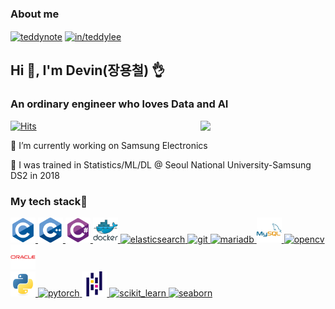### About me
<p align="left">
<a href="https://jaoneol.github.io" target="blank"><img align="center" src="https://upload.wikimedia.org/wikipedia/commons/thumb/9/91/Octicons-mark-github.svg/2048px-Octicons-mark-github.svg.png" alt="teddynote" height="30" width="30" /></a>
<a href="https://linkedin.com/in/yong-cheol-jang-593794197/" target="blank"><img align="center" src="https://raw.githubusercontent.com/rahuldkjain/github-profile-readme-generator/master/src/images/icons/Social/linked-in-alt.svg" alt="in/teddylee" height="30" width="40" /></a>
</p>

<h2 align="left">Hi 👋, I'm Devin(장용철) 👌</h1>
<h3 align="left">An ordinary engineer who loves Data and AI</h3>
<img align='right' src="https://media.giphy.com/media/M9gbBd9nbDrOTu1Mqx/giphy.gif" width="200">

[![Hits](https://hits.seeyoufarm.com/api/count/incr/badge.svg?url=https%3A%2F%2Fgithub.com%2Fjaoneol%2Fhit-counter&count_bg=%2379C83D&title_bg=%23555555&icon=adblock.svg&icon_color=%23E7E7E7&title=hits&edge_flat=false)](https://hits.seeyoufarm.com)

📌 I’m currently working on Samsung Electronics

📌 I was trained in Statistics/ML/DL @ Seoul National University-Samsung DS2 in 2018

<h3 align="left">My tech stack🎾</h3>
<p align="left"> <a href="https://www.cprogramming.com/" target="_blank" rel="noreferrer"> <img src="https://raw.githubusercontent.com/devicons/devicon/master/icons/c/c-original.svg" alt="c" width="40" height="40"/> </a> <a href="https://www.w3schools.com/cpp/" target="_blank" rel="noreferrer"> <img src="https://raw.githubusercontent.com/devicons/devicon/master/icons/cplusplus/cplusplus-original.svg" alt="cplusplus" width="40" height="40"/> </a> <a href="https://www.w3schools.com/cs/" target="_blank" rel="noreferrer"> <img src="https://raw.githubusercontent.com/devicons/devicon/master/icons/csharp/csharp-original.svg" alt="csharp" width="40" height="40"/> </a> <a href="https://www.docker.com/" target="_blank" rel="noreferrer"> <img src="https://raw.githubusercontent.com/devicons/devicon/master/icons/docker/docker-original-wordmark.svg" alt="docker" width="40" height="40"/> </a> <a href="https://www.elastic.co" target="_blank" rel="noreferrer"> <img src="https://www.vectorlogo.zone/logos/elastic/elastic-icon.svg" alt="elasticsearch" width="40" height="40"/> </a> <a href="https://git-scm.com/" target="_blank" rel="noreferrer"> <img src="https://www.vectorlogo.zone/logos/git-scm/git-scm-icon.svg" alt="git" width="40" height="40"/> </a> <a href="https://mariadb.org/" target="_blank" rel="noreferrer"> <img src="https://www.vectorlogo.zone/logos/mariadb/mariadb-icon.svg" alt="mariadb" width="40" height="40"/> </a> <a href="https://www.mysql.com/" target="_blank" rel="noreferrer"> <img src="https://raw.githubusercontent.com/devicons/devicon/master/icons/mysql/mysql-original-wordmark.svg" alt="mysql" width="40" height="40"/> </a> <a href="https://opencv.org/" target="_blank" rel="noreferrer"> <img src="https://www.vectorlogo.zone/logos/opencv/opencv-icon.svg" alt="opencv" width="40" height="40"/> </a> <a href="https://www.oracle.com/" target="_blank" rel="noreferrer"> <img src="https://raw.githubusercontent.com/devicons/devicon/master/icons/oracle/oracle-original.svg" alt="oracle" width="40" height="40"/> </a> <br> <a href="https://www.python.org" target="_blank" rel="noreferrer"> <img src="https://raw.githubusercontent.com/devicons/devicon/master/icons/python/python-original.svg" alt="python" width="40" height="40"/> </a> <a href="https://pytorch.org/" target="_blank" rel="noreferrer"> <img src="https://www.vectorlogo.zone/logos/pytorch/pytorch-icon.svg" alt="pytorch" width="40" height="40"/> </a> <a href="https://pandas.pydata.org/" target="_blank" rel="noreferrer"> <img src="https://raw.githubusercontent.com/devicons/devicon/2ae2a900d2f041da66e950e4d48052658d850630/icons/pandas/pandas-original.svg" alt="pandas" width="40" height="40"/> </a> <a href="https://scikit-learn.org/" target="_blank" rel="noreferrer"> <img src="https://upload.wikimedia.org/wikipedia/commons/0/05/Scikit_learn_logo_small.svg" alt="scikit_learn" width="40" height="40"/> </a> <a href="https://seaborn.pydata.org/" target="_blank" rel="noreferrer"> <img src="https://seaborn.pydata.org/_images/logo-mark-lightbg.svg" alt="seaborn" width="40" height="40"/> </a> </p>

<div style="display: flex; justify-content: center; gap: 1200px;">
  <img src="https://github-readme-stats.vercel.app/api?username=jaoneol&show_icons=true&theme=highcontrast" />
  <img src="https://github-readme-streak-stats.herokuapp.com/?user=jaoneol&" alt="jaoneol" />
</div>

<!---
<br>
<p>
<img align="center" src="https://github-readme-stats.vercel.app/api?username=jaoneol&show_icons=true&theme=highcontrast" />
<img align="center" src="https://github-readme-streak-stats.herokuapp.com/?user=jaoneol&" alt="jaoneol" />
</p>

🔗 중요 사이트들
GitHub Profile Readme 자동 생성기 : https://rahuldkjain.github.io/gh-profile-readme-generator/ 
베스트 프로필 모음: https://github.com/abhisheknaiidu/awesome-github-profile-readme
드림코딩 리파지토리 ⇢  https://github.com/dream-ellie
깃허브 리드미 문서  ⇢ h[ttps://docs.github.com/en/account-an...](https://github.com/abhisheknaiidu/awesome-github-profile-readme)
뱃지 만들기  ⇢ https://shields.io
--->
 

